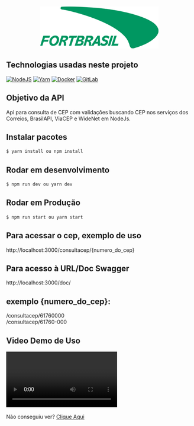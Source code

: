<p align="center">
  <img src="./src/assets/logo-fortbrasil.png" width="320" alt="Logo FortBrasil" /></a>
</p>


## Technologias usadas neste projeto

<a href="https://nodejs.org/docs/latest-v15.x/api/" target="_blank"><img src="https://img.shields.io/badge/Node.js-339933?style=for-the-badge&logo=nodedotjs&logoColor=white" alt="NodeJS" /></a> <a href="https://yarnpkg.com/getting-started/install" target="_blank"><img src="https://img.shields.io/badge/Yarn-2C8EBB?style=for-the-badge&logo=yarn&logoColor=white" alt="Yarn" /></a> <a href="https://docs.docker.com/get-started/" target="_blank"><img src="https://img.shields.io/badge/Docker-2CA5E0?style=for-the-badge&logo=docker&logoColor=white" alt="Docker" /></a>   <a href="https://gitlab.com/Fortbrasil/microservicos/microservice-sendmail" target="_blank"><img src="https://img.shields.io/badge/GitLab-330F63?style=for-the-badge&logo=gitlab&logoColor=white" alt="GitLab" /></a>


## Objetivo da API
Api para consulta de CEP com validações buscando CEP nos serviços dos Correios, BrasilAPI, ViaCEP e WideNet em NodeJs.

## Instalar pacotes
```bash
$ yarn install ou npm install
```

## Rodar em desenvolvimento
```bash
$ npm run dev ou yarn dev
```

## Rodar em Produção
```bash
$ npm run start ou yarn start
```

## Para acessar o cep, exemplo de uso
http://localhost:3000/consultacep/{numero_do_cep}

## Para acesso à URL/Doc Swagger
http://localhost:3000/doc/

## exemplo {numero_do_cep}:
/consultacep/61760000 <br>
/consultacep/61760-000

## Video Demo de Uso
<video src="https://youtu.be/lg7dwsxjlz4"></video>

Não conseguiu ver? <a href="https://youtu.be/lg7dwsxjlz4" target="_blank">Clique Aqui</a>


